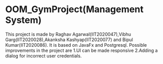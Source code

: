 # OOM_GymProject(Management System)
This project is made by Raghav Agarwal(IIT2020047),Vibhu Garg(IIT2020028),Akanksha Kashyap(IIT2020077) and Bipul Kumar(IIT2020086).
It is based on JavaFx and Postgresql.
Possible improvements in the project are 
1.UI can be made responsive
2.Adding a dialog for incorrect user credentials.
